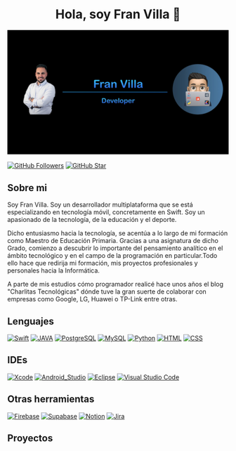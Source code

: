 <div align="center">
<h1 align="center"> Hola, soy Fran Villa 👋</h1>
</div>
<img src="https://github.com/FranVilla90/franvilla90/blob/main/Portada.jpg">

[![GitHub Followers](https://img.shields.io/github/followers/franvilla90?style=social)]()
[![GitHub Star](https://img.shields.io/github/stars/franvilla90/franvilla90.svg)]()


## Sobre mi

Soy Fran Villa. Soy un desarrollador multiplataforma que se está especializando en tecnología móvil, concretamente en Swift. Soy un apasionado de la tecnología, de la educación y el deporte.

Dicho entusiasmo hacia la tecnología, se acentúa a lo largo de mi formación como Maestro de Educación Primaria. Gracias a una asignatura de dicho Grado, comienzo a descubrir lo importante del pensamiento analítico en el ámbito tecnológico y en el campo de la programación en particular.Todo ello hace que redirija mi formación, mis proyectos profesionales y personales hacia la Informática.

A parte de mis estudios cómo programador realicé hace unos años el blog "Charlitas Tecnológicas" dónde tuve la gran suerte de colaborar con empresas como Google, LG, Huawei o TP-Link entre otras. 

## Lenguajes

[![Swift](https://img.shields.io/badge/Swift-FA7343?style=for-the-badge&logo=swift&logoColor=black&labelColor=white)]()
[![JAVA](https://img.shields.io/badge/Java-ED8B00?style=for-the-badge&logo=openjdk&logoColor=black&labelColor=white)]()
[![PostgreSQL](https://img.shields.io/badge/PostgreSQL-316192?style=for-the-badge&logo=postgresql&logoColor=black&labelColor=white)]()
[![MySQL](https://img.shields.io/badge/MySQL-4479A1?style=for-the-badge&logo=mysql&logoColor=black&labelColor=white)]()
[![Python](https://img.shields.io/badge/Python-3776AB?style=for-the-badge&logo=python&logoColor=black&labelColor=white)]()
[![HTML](https://img.shields.io/badge/HTML-239120?style=for-the-badge&logo=html5&logoColor=black&labelColor=white)]()
[![CSS](https://img.shields.io/badge/CSS3-1572B6?style=for-the-badge&logo=css3&logoColor=black&labelColor=white)]()


## IDEs

[![Xcode](https://img.shields.io/badge/Xcode-1575F9?style=for-the-badge&logo=xcode&logoColor=black&labelColor=white)]()
[![Android_Studio](https://img.shields.io/badge/Android_Studio-3DDC84?style=for-the-badge&logo=android-studio&logoColor=black&labelColor=white)]()
[![Eclipse](https://img.shields.io/badge/Eclipse-2C2255?style=for-the-badge&logo=eclipse&logoColor=black&labelColor=white)]()
[![Visual Studio Code](https://img.shields.io/badge/Visual_Studio_Code-0078D4?style=for-the-badge&logo=visual%20studio%20code&logoColor=black&labelColor=white)]()


## Otras herramientas

[![Firebase](https://img.shields.io/badge/Firebase-FFCA28?style=for-the-badge&logo=firebase&logoColor=black&logoColor=black&labelColor=white)]()
[![Supabase](https://img.shields.io/badge/Supabase-181818?style=for-the-badge&logo=supabase&logoColor=black&logoColor=black&labelColor=white)]()
[![Notion](https://img.shields.io/badge/Notion-000000?style=for-the-badge&logo=notion&logoColor=black&labelColor=white)]()
[![Jira](https://img.shields.io/badge/Jira-0052CC?style=for-the-badge&logo=Jira&logoColor=black&labelColor=white)]()


## Proyectos 

